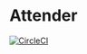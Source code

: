 # Attender

[![CircleCI](https://circleci.com/gh/DSP-Solves/attender-mobile/tree/main.svg?style=shield&circle-token=3c0d41600a1c4300d8c4ca7dd0c945c4415184fc)](https://circleci.com/gh/DSP-Solves/attender-mobile/tree/main)
